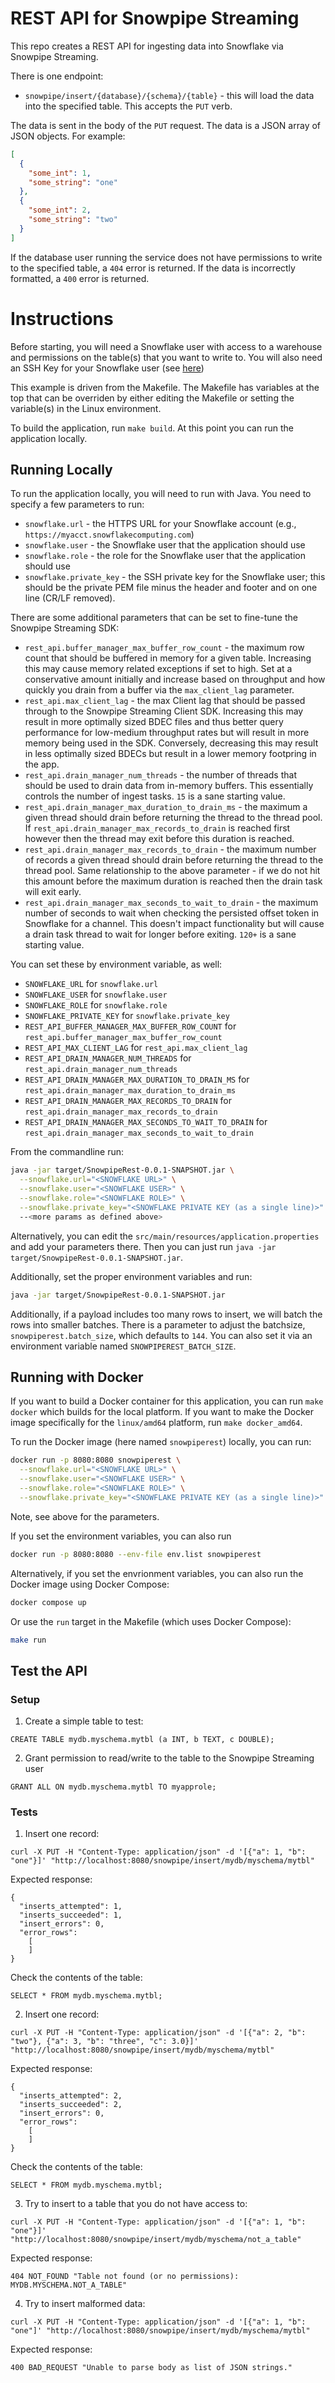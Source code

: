 # REST API for Snowpipe Streaming

This repo creates a REST API for ingesting data into Snowflake via
Snowpipe Streaming.

There is one endpoint:

* `snowpipe/insert/{database}/{schema}/{table}` - this will load the data into the
  specified table. This accepts the `PUT` verb.

The data is sent in the body of the `PUT` request. The data is a JSON array
of JSON objects. For example:

```json
[
  {
    "some_int": 1,
    "some_string": "one"
  },
  {
    "some_int": 2,
    "some_string": "two"
  }
]
```

If the database user running the service does not have permissions to
write to the specified table, a `404` error is returned. If the data is
incorrectly formatted, a `400` error is returned.

# Instructions

Before starting, you will need a Snowflake user with access to a warehouse
and permissions on the table(s) that you want to write to. You will also
need an SSH Key for your Snowflake user (see [here](https://docs.snowflake.com/en/user-guide/key-pair-auth.html))

This example is driven from the Makefile. The Makefile has variables at the top
that can be overriden by either editing the Makefile or setting the variable(s) in
the Linux environment.

To build the application, run `make build`. At this point you can run the
application locally.

## Running Locally

To run the application locally, you will need to run with Java.
You need to specify a few parameters to run:

* `snowflake.url` - the HTTPS URL for your Snowflake account (e.g., `https://myacct.snowflakecomputing.com`)
* `snowflake.user` - the Snowflake user that the application should use
* `snowflake.role` - the role for the Snowflake user that the application should use
* `snowflake.private_key` - the SSH private key for the Snowflake user; this should be the private PEM file minus the
  header and footer and on one line (CR/LF removed).

There are some additional parameters that can be set to fine-tune
the Snowpipe Streaming SDK:

* `rest_api.buffer_manager_max_buffer_row_count` - the maximum row count that should be buffered in memory for a
  given table. Increasing this may cause memory related exceptions if set to high. Set at a conservative amount
  initially and increase based on throughput and how quickly you drain from a buffer via the `max_client_lag` parameter.
* `rest_api.max_client_lag` - the max Client lag that should be passed through to the Snowpipe Streaming Client SDK.
  Increasing this may result in more optimally sized BDEC files and thus better query performance for low-medium
  throughput rates but will result in more memory being used in the SDK. Conversely, decreasing this may result
  in less optimally sized BDECs but result in a lower memory footpring in the app.
* `rest_api.drain_manager_num_threads` - the number of threads that should be used to drain data from in-memory
  buffers. This essentially controls the number of ingest tasks. `15` is a sane starting value.
* `rest_api.drain_manager_max_duration_to_drain_ms` - the maximum a given thread should drain before returning the
  thread to the thread pool. If `rest_api.drain_manager_max_records_to_drain` is reached first however then the thread
  may exit before this duration is reached.
* `rest_api.drain_manager_max_records_to_drain` - the maximum number of records a given thread should drain before
  returning the thread to the thread pool. Same relationship to the above parameter - if we do not hit this amount
  before the maximum duration is reached then the drain task will exit early.
* `rest_api.drain_manager_max_seconds_to_wait_to_drain` - the maximum number of seconds to wait when checking the
  persisted offset token in Snowflake for a channel. This doesn't impact functionality but will cause a drain task
  thread to wait for longer before exiting. `120+` is a sane starting value.

You can set these by environment variable, as well:

* `SNOWFLAKE_URL` for `snowflake.url`
* `SNOWFLAKE_USER` for `snowflake.user`
* `SNOWFLAKE_ROLE` for `snowflake.role`
* `SNOWFLAKE_PRIVATE_KEY` for `snowflake.private_key`
* `REST_API_BUFFER_MANAGER_MAX_BUFFER_ROW_COUNT` for `rest_api.buffer_manager_max_buffer_row_count`
* `REST_API_MAX_CLIENT_LAG` for `rest_api.max_client_lag`
* `REST_API_DRAIN_MANAGER_NUM_THREADS` for `rest_api.drain_manager_num_threads`
* `REST_API_DRAIN_MANAGER_MAX_DURATION_TO_DRAIN_MS` for `rest_api.drain_manager_max_duration_to_drain_ms`
* `REST_API_DRAIN_MANAGER_MAX_RECORDS_TO_DRAIN` for `rest_api.drain_manager_max_records_to_drain`
* `REST_API_DRAIN_MANAGER_MAX_SECONDS_TO_WAIT_TO_DRAIN` for `rest_api.drain_manager_max_seconds_to_wait_to_drain`

From the commandline run:

```bash
java -jar target/SnowpipeRest-0.0.1-SNAPSHOT.jar \
  --snowflake.url="<SNOWFLAKE URL>" \
  --snowflake.user="<SNOWFLAKE USER>" \
  --snowflake.role="<SNOWFLAKE ROLE>" \
  --snowflake.private_key="<SNOWFLAKE PRIVATE KEY (as a single line)>"
  --<more params as defined above>
```

Alternatively, you can edit the `src/main/resources/application.properties` and add
your parameters there. Then you can just run `java -jar target/SnowpipeRest-0.0.1-SNAPSHOT.jar`.

Additionally, set the proper environment variables and run:

```bash
java -jar target/SnowpipeRest-0.0.1-SNAPSHOT.jar
```

Additionally, if a payload includes too many rows to insert, we will batch
the rows into smaller batches. There is a parameter to adjust the batchsize,
`snowpiperest.batch_size`, which defaults to `144`. You can also set it via an
environment variable named `SNOWPIPEREST_BATCH_SIZE`.

## Running with Docker

If you want to build a Docker container for this application, you can run
`make docker` which builds for the local platform.
If you want to make the Docker image specifically for the `linux/amd64` platform,
run `make docker_amd64`.

To run the Docker image (here named `snowpiperest`) locally, you can run:

```bash
docker run -p 8080:8080 snowpiperest \
  --snowflake.url="<SNOWFLAKE URL>" \
  --snowflake.user="<SNOWFLAKE USER>" \
  --snowflake.role="<SNOWFLAKE ROLE>" \
  --snowflake.private_key="<SNOWFLAKE PRIVATE KEY (as a single line)>"
```

Note, see above for the parameters.

If you set the environment variables, you can also run

```bash
docker run -p 8080:8080 --env-file env.list snowpiperest
```

Alternatively, if you set the envrionment variables, you can
also run the Docker image using Docker Compose:

```bash
docker compose up
```

Or use the `run` target in the Makefile (which uses Docker Compose):

```bash
make run
```

## Test the API

### Setup

1. Create a simple table to test:

```
CREATE TABLE mydb.myschema.mytbl (a INT, b TEXT, c DOUBLE);
```

2. Grant permission to read/write to the table to the Snowpipe Streaming user

```
GRANT ALL ON mydb.myschema.mytbl TO myapprole;
```

### Tests

1. Insert one record:

```
curl -X PUT -H "Content-Type: application/json" -d '[{"a": 1, "b": "one"}]' "http://localhost:8080/snowpipe/insert/mydb/myschema/mytbl"
```

Expected response:

```
{
  "inserts_attempted": 1,
  "inserts_succeeded": 1,
  "insert_errors": 0,
  "error_rows":
    [
    ]
}
```

Check the contents of the table:

```
SELECT * FROM mydb.myschema.mytbl;
```

2. Insert one record:

```
curl -X PUT -H "Content-Type: application/json" -d '[{"a": 2, "b": "two"}, {"a": 3, "b": "three", "c": 3.0}]' "http://localhost:8080/snowpipe/insert/mydb/myschema/mytbl"
```

Expected response:

```
{
  "inserts_attempted": 2,
  "inserts_succeeded": 2,
  "insert_errors": 0,
  "error_rows":
    [
    ]
}
```

Check the contents of the table:

```
SELECT * FROM mydb.myschema.mytbl;
```

3. Try to insert to a table that you do not have access to:

```
curl -X PUT -H "Content-Type: application/json" -d '[{"a": 1, "b": "one"}]' "http://localhost:8080/snowpipe/insert/mydb/myschema/not_a_table"
```

Expected response:

```
404 NOT_FOUND "Table not found (or no permissions): MYDB.MYSCHEMA.NOT_A_TABLE"
```

4. Try to insert malformed data:

```
curl -X PUT -H "Content-Type: application/json" -d '[{"a": 1, "b": "one"]' "http://localhost:8080/snowpipe/insert/mydb/myschema/mytbl"
```

Expected response:

```
400 BAD_REQUEST "Unable to parse body as list of JSON strings."
```
